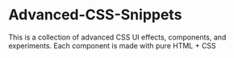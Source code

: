 # Advanced-CSS-Snippets
This is a collection of advanced CSS UI effects, components, and experiments.   Each component is made with pure HTML + CSS
